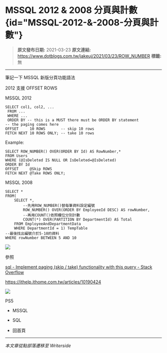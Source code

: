 # MSSQL 2012 &amp; 2008 分頁與計數 {id="MSSQL-2012-&amp;-2008-分頁與計數"}

> **原文發布日期:** 2021-03-23
> **原文連結:** https://www.dotblogs.com.tw/jakeuj/2021/03/23/ROW_NUMBER
> **標籤:** 無

---

筆記一下 MSSQL 新版分頁功能語法

2012 支援 OFFSET ROWS

MSSQL 2012

```
SELECT col1, col2, ...
 FROM ...
 WHERE ...
 ORDER BY -- this is a MUST there must be ORDER BY statement
-- the paging comes here
OFFSET     10 ROWS       -- skip 10 rows
FETCH NEXT 10 ROWS ONLY; -- take 10 rows
```

Example:

```
SELECT ROW_NUMBER() OVER(ORDER BY Id) AS RowNumber,*
FROM Users
WHERE (@IsDeleted IS NULL OR IsDeleted=@IsDeleted)
ORDER BY Id
OFFSET     @Skip ROWS
FETCH NEXT @Take ROWS ONLY;
```

MSSQL 2008

```
SELECT *
FROM(
	SELECT *,
		--先用ROW_NUMBER()替每筆資料設定編號
		ROW_NUMBER() OVER(ORDER BY EmployeeId DESC) AS rowNumber,
		--再用COUNT()依照欄位分別計數
		COUNT(*) OVER(PARTITION BY DepartmentId) AS Total
	FROM EmployeeAndDepartmentData
	WHERE DepartmentId = 1) TempTable
--最後找出編號介於5-10的資料
WHERE rowNumber BETWEEN 5 AND 10
```

![](https://dotblogsfile.blob.core.windows.net/user/jakeuj/00000000-0000-0000-0000-000000000000/1616480905.png)

參照

[sql - Implement paging (skip / take) functionality with this query - Stack Overflow](https://stackoverflow.com/questions/13220743/implement-paging-skip-take-functionality-with-this-query)

https://ithelp.ithome.com.tw/articles/10190424

![](https://card.psnprofiles.com/1/jakeuj.png)

PS5

* MSSQL
* SQL

* 回首頁

---

*本文章從點部落遷移至 Writerside*

